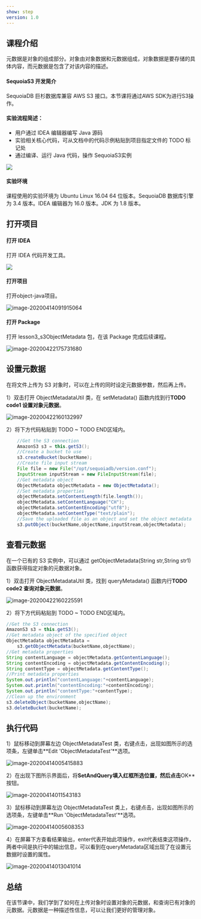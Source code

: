 ```yaml
---
show: step
version: 1.0 
---
```


## 课程介绍

元数据是对象的组成部分。对象由对象数据和元数据组成，对象数据是要存储的具体内容，而元数据是包含了对该内容的描述。

#### SequoiaS3 开发简介

SequoiaDB 巨杉数据库兼容 AWS S3 接口。本节课将通过AWS SDK为进行S3操作。

#### 实验流程简述：

- 用户通过 IDEA 编辑器编写 Java 源码
- 实验相关核心代码，可从文档中的代码示例粘贴到项目指定文件的 TODO 标记处
- 通过编译、运行 Java 代码，操作 SequoiaS3实例

![](https://doc.shiyanlou.com/courses/1736/1207281/7b1731fc121e3b460dcd9841eb0218a6-0)

#### 实验环境

课程使用的实验环境为 Ubuntu Linux 16.04 64 位版本。SequoiaDB 数据库引擎为 3.4 版本。IDEA 编辑器为 16.0 版本。JDK 为 1.8 版本。

## 打开项目

#### 打开 IDEA

打开 IDEA 代码开发工具。

![](https://doc.shiyanlou.com/courses/1736/1207281/06650396616c742995bb63fcf933fac5-0)

#### 打开项目

打开object-java项目。

![image-20200414091915064](https://doc.shiyanlou.com/courses/1737/1207281/8fae6ec098d2e1f9a431636f6f919ad8-0)

#### 打开 Package

打开 lesson3_s3ObjectMetadata 包，在该 Package 完成后续课程。

![image-20200422175731680](https://doc.shiyanlou.com/courses/1737/1207281/d1f1d7c372b36c692de3884436792005-0)

## 设置元数据

在将文件上传为 S3 对象时，可以在上传的同时设定元数据参数，然后再上传。

1）双击打开 ObjectMetadataUtil 类，在 setMetadata() 函数内找到行**TODO code1 设置对象元数据**。

![image-20200422160132997](https://doc.shiyanlou.com/courses/1737/1207281/9922a17243650965c5eabd4017ff2ed6-0)

2）将下方代码粘贴到 TODO ~ TODO END区域内。

```java
    //Get the S3 connection
    AmazonS3 s3 = this.getS3();
    //Create a bucket to use
    s3.createBucket(bucketName);
    //Create file input stream
    File file = new File("/opt/sequoiadb/version.conf");
    InputStream inputStream = new FileInputStream(file);
    //Get metadata object
    ObjectMetadata objectMetadata = new ObjectMetadata();
    //Set metadata properties
    objectMetadata.setContentLength(file.length());
    objectMetadata.setContentLanguage("CH");
    objectMetadata.setContentEncoding("utf8");
    objectMetadata.setContentType("text/plain");
    //Save the uploaded file as an object and set the object metadata
    s3.putObject(bucketName,objectName,inputStream,objectMetadata);
```

## 查看元数据

在一个已有的 S3 实例中，可以通过 getObjectMetadata(String str,String str1) 函数获得指定对象的元数据对象。

1）双击打开 ObjectMetadataUtil 类，找到 queryMetadata() 函数内行**TODO code2 查询对象元数据**。

![image-20200422160225591](https://doc.shiyanlou.com/courses/1737/1207281/55a93138064f76b8f44a17711ea37c13-0)

2）将下方代码粘贴到 TODO ~ TODO END区域内。

```java
//Get the S3 connection
AmazonS3 s3 = this.getS3();
//Get metadata object of the specified object
ObjectMetadata objectMetadata =
	s3.getObjectMetadata(bucketName,objectName);
//Get metadata properties
String contentLanguage = objectMetadata.getContentLanguage();
String contentEncoding = objectMetadata.getContentEncoding();
String contentType = objectMetadata.getContentType();
//Print metadata properties
System.out.println("contentLanguage:"+contentLanguage);
System.out.println("contentEncoding:"+contentEncoding);
System.out.println("contentType:"+contentType);
//Clean up the environment
s3.deleteObject(bucketName,objectName);
s3.deleteBucket(bucketName);
```

## 执行代码

1）鼠标移动到屏幕左边 ObjectMetadataTest 类，右键点击，出现如图所示的选项条，左键单击**Edit 'ObjectMetadataTest'**选项。

![image-20200414005415883](https://doc.shiyanlou.com/courses/1737/1207281/5aa784d9a86d1bcfc46b2db1870d1712-0)

2）在出现下图所示界面后，将**SetAndQuery填入红框所选位置，然后点击**OK**按钮。

![image-20200414011543183](https://doc.shiyanlou.com/courses/1737/1207281/9b0e9a0733b4efd0cf05edaedfbc6a05-0)

3）鼠标移动到屏幕左边 ObjectMetadataTest 类上，右键点击，出现如图所示的选项条，左键单击**Run 'ObjectMetadataTest'**选项。

![image-20200414005608353](https://doc.shiyanlou.com/courses/1737/1207281/be73c5860b9238a4b2ac502165809309-0)

4）在屏幕下方查看结果输出，enter代表开始此项操作，exit代表结束这项操作，两者中间是执行中的输出信息，可以看到在queryMetadata区域出现了在设置元数据时设置的属性。

![image-20200414013041014](https://doc.shiyanlou.com/courses/1737/1207281/06c02c8569841998663502253b495c13-0)

## 总结

在该节课中，我们学到了如何在上传对象时设置对象的元数据，和查询已有对象的元数据。元数据是一种描述性信息，可以让我们更好的管理对象。
